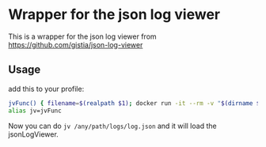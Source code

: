 # Wrapper for the json log viewer  

This is a wrapper for the json log viewer from https://github.com/gistia/json-log-viewer

## Usage

add this to your profile:
```bash
jvFunc() { filename=$(realpath $1); docker run -it --rm -v "$(dirname $filename):/logs" flyhard/json-log-viewer jv "/logs/$(basename $filename)"; }
alias jv=jvFunc
```

Now you can do ```jv /any/path/logs/log.json``` and it will load the jsonLogViewer.
